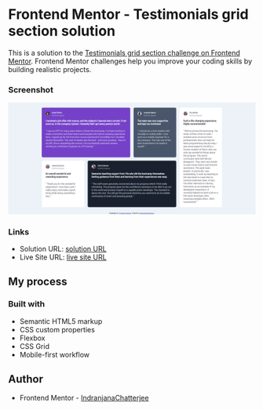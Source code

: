 # Frontend Mentor - Testimonials grid section solution

This is a solution to the [Testimonials grid section challenge on Frontend Mentor](https://www.frontendmentor.io/challenges/testimonials-grid-section-Nnw6J7Un7). Frontend Mentor challenges help you improve your coding skills by building realistic projects. 



### Screenshot

![](./images/screenshot.png)



### Links

- Solution URL: [solution URL](https://github.com/IndranjanaChatterjee/Testimonials-grid-section)
- Live Site URL: [live site URL](https://testimonials-sol.netlify.app/)

## My process

### Built with

- Semantic HTML5 markup
- CSS custom properties
- Flexbox
- CSS Grid
- Mobile-first workflow



## Author


- Frontend Mentor - [IndranjanaChatterjee](https://www.frontendmentor.io/profile/IndranjanaChatterjee)



